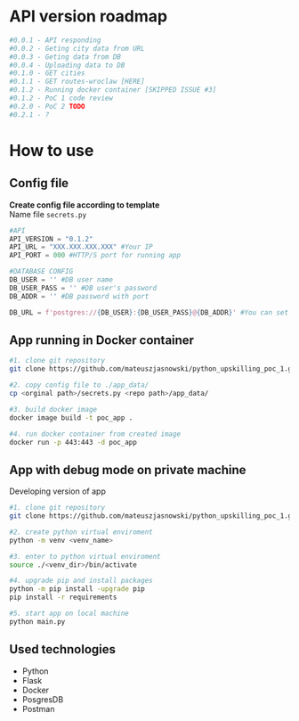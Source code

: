 # API version roadmap
```python
#0.0.1 - API responding
#0.0.2 - Geting city data from URL
#0.0.3 - Geting data from DB
#0.0.4 - Uploading data to DB
#0.1.0 - GET cities
#0.1.1 - GET routes-wroclaw [HERE]
#0.1.2 - Running docker container [SKIPPED ISSUE #3]
#0.1.2 - PoC 1 code review
#0.2.0 - PoC 2 TODO
#0.2.1 - ?
```

# How to use

## Config file
<b>Create config file according to template</b></br>
Name file ```secrets.py```

```python
#API
API_VERSION = "0.1.2"
API_URL = "XXX.XXX.XXX.XXX" #Your IP
API_PORT = 000 #HTTP/S port for running app

#DATABASE CONFIG
DB_USER = '' #DB user name
DB_USER_PASS = '' #DB user's password
DB_ADDR = '' #DB password with port

DB_URL = f'postgres://{DB_USER}:{DB_USER_PASS}@{DB_ADDR}' #You can set it like this
```

## App running in Docker container

```bash
#1. clone git repository
git clone https://github.com/mateuszjasnowski/python_upskilling_poc_1.git

#2. copy config file to ./app_data/
cp <orginal path>/secrets.py <repo path>/app_data/

#3. build docker image
docker image build -t poc_app .

#4. run docker container from created image
docker run -p 443:443 -d poc_app
```

## App with debug mode on private machine

Developing version of app <br>

```bash
#1. clone git repository
git clone https://github.com/mateuszjasnowski/python_upskilling_poc_1.git

#2. create python virtual enviroment
python -m venv <venv_name>

#3. enter to python virtual enviroment
source ./<venv_dir>/bin/activate

#4. upgrade pip and install packages
python -m pip install -upgrade pip
pip install -r requirements

#5. start app on local machine
python main.py
```

## Used technologies
- Python
- Flask
- Docker
- PosgresDB
- Postman
